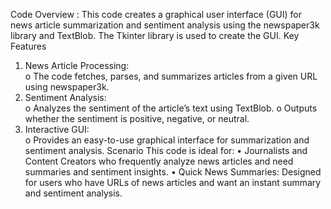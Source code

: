 Code Overview :
This code creates a graphical user interface (GUI) for news article summarization and sentiment 
analysis using the newspaper3k library and TextBlob. The Tkinter library is used to create the 
GUI. 
Key Features 
1. News Article Processing:  
o The code fetches, parses, and summarizes articles from a given URL using 
newspaper3k. 
2. Sentiment Analysis:  
o Analyzes the sentiment of the article’s text using TextBlob. 
o Outputs whether the sentiment is positive, negative, or neutral. 
3. Interactive GUI:  
o Provides an easy-to-use graphical interface for summarization and sentiment 
analysis. 
Scenario 
This code is ideal for: 
• Journalists and Content Creators who frequently analyze news articles and need 
summaries and sentiment insights. 
• Quick News Summaries: Designed for users who have URLs of news articles and want 
an instant summary and sentiment analysis.
